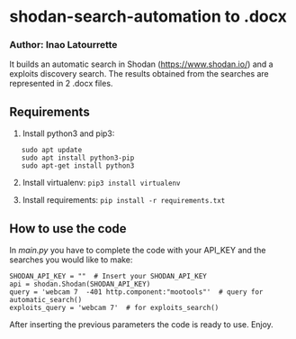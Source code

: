 # shodan-search-automation to .docx 
### Author: Inao Latourrette 
It builds an automatic search in Shodan (https://www.shodan.io/) and a exploits discovery search. 
The results obtained from the searches are represented in 2 .docx files.

## Requirements 

1. Install python3 and pip3: 
```
   sudo apt update
   sudo apt install python3-pip
   sudo apt-get install python3 
```

2. Install virtualenv:
``` pip3 install virtualenv ```

3. Install requirements: 
``` pip install -r requirements.txt ```

## How to use the code 
In *main.py* you have to complete the code with your API_KEY and the searches you would like to make: 
``` 
SHODAN_API_KEY = ""  # Insert your SHODAN_API_KEY
api = shodan.Shodan(SHODAN_API_KEY)
query = 'webcam 7  -401 http.component:"mootools"'  # query for automatic_search()
exploits_query = 'webcam 7'  # for exploits_search()
```
After inserting the previous parameters the code is ready to use. Enjoy.
